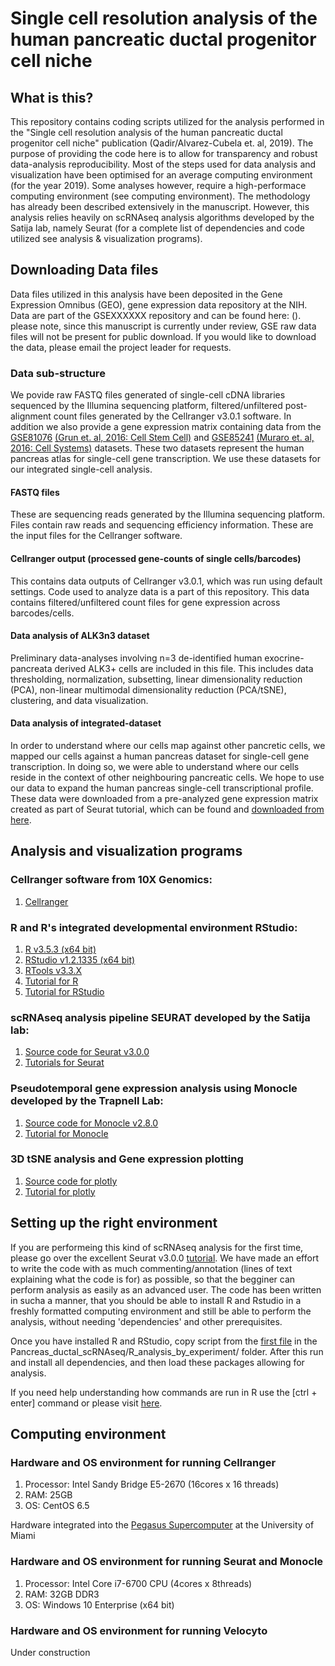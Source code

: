 # Single cell resolution analysis of the human pancreatic ductal progenitor cell niche

## What is this?
This repository contains coding scripts utilized for the analysis performed in the "Single cell resolution analysis of the human pancreatic ductal progenitor cell niche" publication (Qadir/Alvarez-Cubela et. al, 2019). The purpose of providing the code here is to allow for transparency and robust data-analysis reproducibility. Most of the steps used for data analysis and visualization have been optimised for an average computing environment (for the year 2019). Some analyses however, require a high-performace computing environment (see computing environment). The methodology has already been described extensively in the manuscript. However, this analysis relies heavily on scRNAseq analysis algorithms developed by the Satija lab, namely Seurat (for a complete list of dependencies and code utilized see analysis & visualization programs).

## Downloading Data files
Data files utilized in this analysis have been deposited in the Gene Expression Omnibus (GEO), gene expression data repository at the NIH. Data are part of the GSEXXXXXX repository and can be found here: (). please note, since this manuscript is currently under review, GSE raw data files will not be present for public download. If you would like to download the data, please email the project leader for requests. 

### Data sub-structure
We povide raw FASTQ files generated of single-cell cDNA libraries sequenced by the Illumina sequencing platform, filtered/unfiltered post-alignment count files generated by the Cellranger v3.0.1 software. In addition we also provide a gene expression matrix containing data from the [GSE81076](https://www.ncbi.nlm.nih.gov/geo/query/acc.cgi?acc=GSE81076) [(Grun et. al, 2016: Cell Stem Cell)](https://www.sciencedirect.com/science/article/pii/S1934590916300947?via%3Dihub) and [GSE85241](https://www.ncbi.nlm.nih.gov/geo/query/acc.cgi?acc=GSE85241) [(Muraro et. al, 2016: Cell Systems)](https://www.sciencedirect.com/science/article/pii/S2405471216302927?via%3Dihub) datasets. These two datasets represent the human pancreas atlas for single-cell gene transcription. We use these datasets for our integrated single-cell analysis.

#### FASTQ files
These are sequencing reads generated by the Illumina sequencing platform. Files contain raw reads and sequencing efficiency information.
These are the input files for the Cellranger software.

#### Cellranger output (processed gene-counts of single cells/barcodes)
This contains data outputs of Cellranger v3.0.1, which was run using default settings. Code used to analyze data is a part of this repository. This data contains filtered/unfiltered count files for gene expression across barcodes/cells. 

#### Data analysis of ALK3n3 dataset
Preliminary data-analyses involving n=3 de-identified human exocrine-pancreata derived ALK3+ cells are included in this file. This includes data thresholding, normalization, subsetting, linear dimensionality reduction (PCA), non-linear multimodal dimensionality reduction (PCA/tSNE), clustering, and data visualization.

#### Data analysis of integrated-dataset
In order to understand where our cells map against other pancretic cells, we mapped our cells against a human pancreas dataset for single-cell gene transcription. In doing so, we were able to understand where our cells reside in the context of other neighbouring pancreatic cells. We hope to use our data to expand the human pancreas single-cell transcriptional profile. These data were downloaded from a pre-analyzed gene expression matrix created as part of Seurat tutorial, which can be found and [downloaded from here](https://satijalab.org/seurat/v3.0/pancreas_integration_label_transfer.html).

## Analysis and visualization programs
### Cellranger software from 10X Genomics:
1. [Cellranger](https://support.10xgenomics.com/single-cell-gene-expression/software/pipelines/latest/installation)

### R and R's integrated developmental environment RStudio:
1. [R v3.5.3 (x64 bit)](https://cran.r-project.org/bin/windows/base/old/)
2. [RStudio v1.2.1335 (x64 bit)](https://www.rstudio.com/products/rstudio/download/)
3. [RTools v3.3.X](https://cran.r-project.org/bin/windows/Rtools/index.html)
4. [Tutorial for R](https://cran.r-project.org/doc/manuals/r-release/R-intro.html)
5. [Tutorial for RStudio](https://resources.rstudio.com/)

### scRNAseq analysis pipeline SEURAT developed by the Satija lab:
1. [Source code for Seurat v3.0.0](https://cran.r-project.org/web/packages/Seurat/index.html)
2. [Tutorials for Seurat](https://satijalab.org/seurat/)

### Pseudotemporal gene expression analysis using Monocle developed by the Trapnell Lab:
1. [Source code for Monocle v2.8.0](https://bioconductor.org/packages/release/bioc/html/monocle.html)
2. [Tutorial for Monocle](http://cole-trapnell-lab.github.io/monocle-release/docs/#constructing-single-cell-trajectories)

### 3D tSNE analysis and Gene expression plotting
1. [Source code for plotly](https://cran.r-project.org/web/packages/plotly/index.html)
2. [Tutorial for plotly](https://plot.ly/r/)

## Setting up the right environment
If you are performeing this kind of scRNAseq analysis for the first time, please go over the excellent Seurat v3.0.0 [tutorial](https://satijalab.org/seurat/v3.0/pbmc3k_tutorial.html). We have made an effort to write the code with as much commenting/annotation (lines of text explaining what the code is for) as possible, so that the begginer can perform analysis as easily as an advanced user. The code has been written in sucha a manner, that you should be able to install R and Rstudio in a freshly formatted computing environment and still be able to perform the analysis, without needing 'dependencies' and other prerequisites. 

Once you have installed R and RStudio, copy script from the [first file](https://github.com/JDBLab/Pancreas_ductal_scRNAseq/blob/master/R_analysis_by_experiment/1_environment_setup.R) in the Pancreas_ductal_scRNAseq/R_analysis_by_experiment/ folder. After this run and install all dependencies, and then load these packages allowing for analysis. 

If you need help understanding how commands are run in R  use the [ctrl + enter] command or please visit [here](https://github.com/JDBLab/Pancreas_ductal_scRNAseq/blob/master/R_analysis_by_experiment/1_environment_setup.R).

## Computing environment
### Hardware and OS environment for running Cellranger
1. Processor: Intel Sandy Bridge E5-2670 (16cores x 16 threads)
2. RAM: 25GB
3. OS: CentOS 6.5

Hardware integrated into the [Pegasus Supercomputer](http://ccs.miami.edu/ac/service/pegasus/) at the University of Miami

### Hardware and OS environment for running Seurat and Monocle
1. Processor: Intel Core i7-6700 CPU (4cores x 8threads)
2. RAM: 32GB DDR3
3. OS: Windows 10 Enterprise (x64 bit)

### Hardware and OS environment for running Velocyto
Under construction
